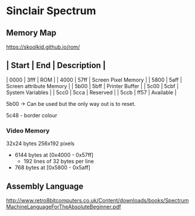 
# Sinclair Spectrum

## Memory Map

https://skoolkid.github.io/rom/

| Start | End | Description             |
-----------------------------------------
| 0000 | 3fff | ROM                     |
| 4000 | 57ff | Screen Pixel Memory     |
| 5800 | 5aff | Screen attribute Memory |
| 5b00 | 5bff | Printer Buffer          |
| 5c00 | 5cbf | System Variables        |
| 5cc0 | 5cca | Reserved                |
| 5ccb | ff57 | Available               |

5b00 -> Can be used but the only way out is to reset.

5c48 - border colour

### Video Memory

32x24 bytes
256x192 pixels


- 6144 bytes at [0x4000 - 0x57ff]
    - 192 lines of 32 bytes per line
- 768 bytes at [0x5800 - 0x5aff]

## Assembly Language

http://www.retro8bitcomputers.co.uk/Content/downloads/books/SpectrumMachineLanguageForTheAbsoluteBeginner.pdf

